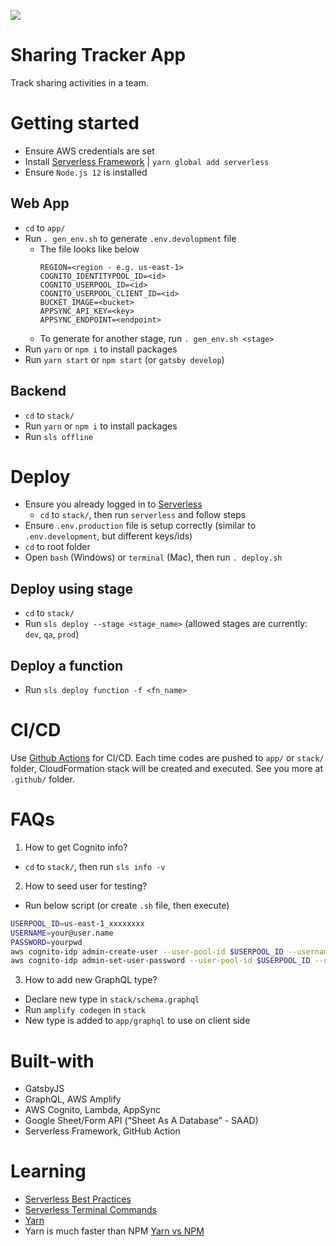 ![](https://github.com/nguyen190887/badge-scanner-app/workflows/Build%20&%20Deploy/badge.svg)

# Sharing Tracker App
Track sharing activities in a team.

# Getting started
- Ensure AWS credentials are set
- Install [Serverless Framework](https://serverless.com/) | `yarn global add serverless`
- Ensure `Node.js 12` is installed

## Web App
- `cd` to `app/`
- Run `. gen_env.sh` to generate `.env.devolopment` file
  - The file looks like below
    ```
    REGION=<region - e.g. us-east-1>
    COGNITO_IDENTITYPOOL_ID=<id>
    COGNITO_USERPOOL_ID=<id>
    COGNITO_USERPOOL_CLIENT_ID=<id>
    BUCKET_IMAGE=<bucket>
    APPSYNC_API_KEY=<key>
    APPSYNC_ENDPOINT=<endpoint>
    ```
  - To generate for another stage, run `. gen_env.sh <stage>`
- Run `yarn` or `npm i` to install packages
- Run `yarn start` or `npm start` (or `gatsby develop`)

## Backend
- `cd` to `stack/`
- Run `yarn` or `npm i` to install packages
- Run `sls offline`

# Deploy
- Ensure you already logged in to [Serverless](https://dashboard.serverless.com/)
  - `cd` to `stack/`, then run `serverless` and follow steps
- Ensure `.env.production` file is setup correctly (similar to `.env.development`, but different keys/ids)
- `cd` to root folder
- Open `bash` (Windows) or `terminal` (Mac), then run `. deploy.sh`

## Deploy using stage
- `cd` to `stack/`
- Run `sls deploy --stage <stage_name>` (allowed stages are currently: `dev`, `qa`, `prod`)

## Deploy a function
- Run `sls deploy function -f <fn_name>`

# CI/CD
Use [Github Actions](https://github.com/features/actions) for CI/CD. Each time codes are pushed to `app/` or `stack/` folder, CloudFormation stack will be created and executed. See you more at `.github/` folder.

# FAQs
1. How to get Cognito info?
  - `cd` to `stack/`, then run `sls info -v`

2. How to seed user for testing?
  - Run below script (or create `.sh` file, then execute)
  ```bash
  USERPOOL_ID=us-east-1_xxxxxxxx
  USERNAME=your@user.name
  PASSWORD=yourpwd
  aws cognito-idp admin-create-user --user-pool-id $USERPOOL_ID --username $USERNAME 
  aws cognito-idp admin-set-user-password --user-pool-id $USERPOOL_ID --username $USERNAME --password $PASSWORD --permanent
  ```

3. How to add new GraphQL type?
  - Declare new type in `stack/schema.graphql`
  - Run `amplify codegen` in `stack`
  - New type is added to `app/graphql` to use on client side 

# Built-with
- GatsbyJS
- GraphQL, AWS Amplify
- AWS Cognito, Lambda, AppSync
- Google Sheet/Form API (“Sheet As A Database” - SAAD)
- Serverless Framework, GitHub Action

# Learning
- [Serverless Best Practices](https://medium.com/@PaulDJohnston/serverless-best-practices-b3c97d551535)
- [Serverless Terminal Commands](https://lorenstewart.me/2017/09/19/serverless-framework-terminal-commands/)
- [Yarn](https://yarnpkg.com/en/docs)
- Yarn is much faster than NPM [Yarn vs NPM](https://medium.com/@j.dumadag718/yarn-vs-npm-b2d58289fb9b)

